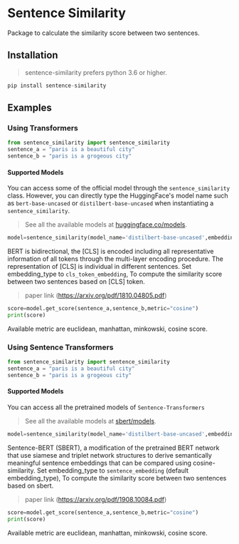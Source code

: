 # Sentence Similarity
Package to calculate the similarity score between two sentences.
## Installation
>sentence-similarity prefers python 3.6 or higher.
```python
pip install sentence-similarity
```
## Examples
### Using Transformers
```python
from sentence_similarity import sentence_similarity
sentence_a = "paris is a beautiful city"
sentence_b = "paris is a grogeous city"
```
#### Supported Models
You can access some of the official model through the `sentence_similarity` class. However, you can directly type the HuggingFace's model name such as `bert-base-uncased` or `distilbert-base-uncased` when instantiating a `sentence_similarity`.

> See all the available models at [huggingface.co/models](https://huggingface.co/transformers/pretrained_models.html).
```python
model=sentence_similarity(model_name='distilbert-base-uncased',embedding_type='cls_token_embedding')
```
BERT is bidirectional, the [CLS] is encoded including all representative information of all tokens through the multi-layer encoding procedure. The representation of [CLS] is individual in different sentences. 
Set embedding_type to `cls_token_embedding`, To compute the similarity score between two sentences based on [CLS] token. 
> paper link (https://arxiv.org/pdf/1810.04805.pdf)

```python
score=model.get_score(sentence_a,sentence_b,metric="cosine")
print(score)
```
Available metric are euclidean, manhattan, minkowski, cosine score.

### Using Sentence Transformers
```python
from sentence_similarity import sentence_similarity
sentence_a = "paris is a beautiful city"
sentence_b = "paris is a grogeous city"
```
#### Supported Models
You can access all the pretrained models of `Sentence-Transformers`

> See all the available models at [sbert/models](https://www.sbert.net/docs/pretrained_models.html#sentence-embedding-models).
```python
model=sentence_similarity(model_name='distilbert-base-uncased',embedding_type='sentence_embedding')
```
Sentence-BERT (SBERT), a modification of the pretrained BERT network that use siamese and triplet network structures to derive semantically meaningful sentence embeddings that can be compared using cosine-similarity.
Set embedding_type to `sentence_embedding` (default embedding_type), To compute the similarity score between two sentences based on sbert. 
> paper link (https://arxiv.org/pdf/1908.10084.pdf)
```python
score=model.get_score(sentence_a,sentence_b,metric="cosine")
print(score)
```
Available metric are euclidean, manhattan, minkowski, cosine score.
